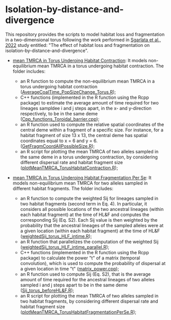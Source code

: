 # Isolation-by-distance-and-divergence

This repository provides the scripts to model habitat loss and fragmentation in a two-dimensional torus following the work performed in [Sgarlata et al., 2022](https://www.biorxiv.org/content/10.1101/2022.10.26.513874v1) study entitled: "The effect of habitat loss and fragmentation on isolation-by-distance-and-divergence".

* [mean TMRCA in Torus Underoing Habitat Contraction](HabitatContraction): It models non-equilibrium mean TMRCA in a torus undergoing habitat contraction. The folder includes:

   * an R function to compute the non-equilibrium mean TMRCA in a torus undergoing habitat contraction ([AverageCoalTime_PopSizeChange_Torus.R](HabitatContraction/AverageCoalTime_PopSizeChange_Torus.R));
   * C++ functions (implemented in the R function using the Rcpp package) to estimate the average amount of time required for two lineages sampldee i and j steps apart, in the x- and y-direction respectively, to be in the same deme ([Cpp_functions_Toroidal_barrier.cpp](HabitatContraction/Cpp_functions_Toroidal_barrier.cpp));
   * an R function used to compute the relative spatial coordinates of the central deme within a fragment of a specific size. For instance, for a habitat fragment of size 13 x 13, the central deme has spatial coordinates equal to x = 6 and y = 6. ([GetFragmCoordAllPossibleSize.R](HabitatContraction/GetFragmCoordAllPossibleSize.R));
   * an R script for plotting the mean TMRCA of two alleles sampled in the same deme in a torus undergoing contraction, by considering different dispersal rate and habitat fragment size ([plotMeanTMRCA_TorusHabitatContraction.R](HabitatContraction/plotMeanTMRCA_TorusHabitatContraction.R));

* [mean TMRCA in Torus Underoing Habitat Fragmentation Per Se](HabitatFragmentationPerSe): It models non-equilibrium mean TMRCA for two alleles sampled in different habitat fragments. The folder includes:

   * an R function to compute the weighted Sij for lineages sampled in two habitat fragments (second term in Eq. 4). In particular, it considers all possible locations of the two ancestral lineages (within each habitat fragment) at the time of HL&F and computes the corresponding Sij (Eq. S2). Each Sij value is then weighted by the probability that the ancestral lineages of the sampled alleles were at a given location (within each habitat fragment) at the time of HL&F ([weightedSij_torus_HLF_intime.R](HabitatFragmentationPerSe/weightedSij_torus_HLF_intime.R));
   * an R function that parallelizes the computation of the weighted Sij ([weightedSij_torus_HLF_intime_parallel.R](HabitatFragmentationPerSe/weightedSij_torus_HLF_intime_parallel.R));
   * C++ functions (implemented in the R function using the Rcpp package) to calculate the power "t" of a matrix (temporal convolution), which is used to compute the probability of dispersal at a given location in time "t" ([matrix_power.cpp](HabitatFragmentationPerSe/matrix_power.cpp));
   * an R function used to compute Sij (Eq. S2), that is the average amount of time required for the ancestral lineages of two alleles sampled i and j steps apart to be in the same deme ([Sij_torus_beforeHL&F.R](HabitatContraction/Sij_torus_beforeHL&F.R));
   * an R script for plotting the mean TMRCA of two alleles sampled in two habitat fragments, by considering different dispersal rate and habitat fragment size ([plotMeanTMRCA_TorusHabitatFragmentationPerSe.R](HabitatFragmentationPerSe/plotMeanTMRCA_TorusHabitatFragmentationPerSe.R));

